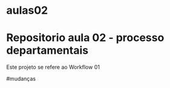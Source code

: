 # aulas02

# Repositorio aula 02 - processo departamentais

Este projeto se refere ao Workflow 01

#mudanças
